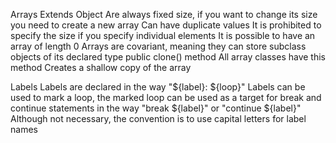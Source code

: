 Arrays
  Extends Object
  Are always fixed size, 
    if you want to change its size you need to create a new array
  Can have duplicate values
  It is prohibited to specify the size if you specify individual elements
  It is possible to have an array of length 0
  Arrays are covariant, meaning they can store subclass objects of its declared type
  public clone() method
    All array classes have this method
    Creates a shallow copy of the array

Labels
  Labels are declared in the way "${label}: ${loop}"
  Labels can be used to mark a loop, the marked loop can be used as a target for break and continue statements 
    in the way "break ${label}" or "continue ${label}"
  Although not necessary, the convention is to use capital letters for label names